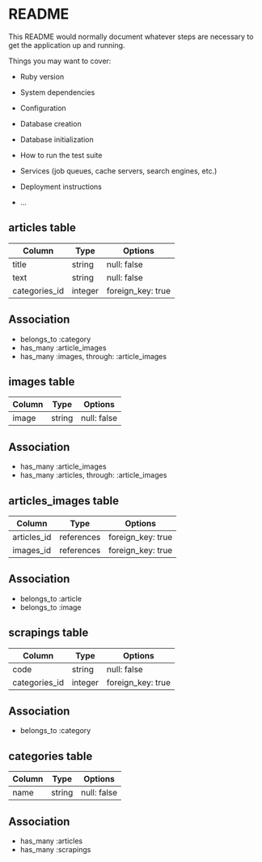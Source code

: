 # README

This README would normally document whatever steps are necessary to get the
application up and running.

Things you may want to cover:

* Ruby version

* System dependencies

* Configuration

* Database creation

* Database initialization

* How to run the test suite

* Services (job queues, cache servers, search engines, etc.)

* Deployment instructions

* ...

## articles table
|Column|Type|Options|
|------|----|-------|
|title|string|null: false|
|text|string|null: false|
|categories_id|integer|foreign_key: true|
## Association
- belongs_to :category
- has_many :article_images
- has_many :images, through: :article_images

## images table
|Column|Type|Options|
|------|----|-------|
|image|string|null: false|
## Association
- has_many :article_images
- has_many :articles, through: :article_images

## articles_images table
|Column|Type|Options|
|------|----|-------|
|articles_id|references|foreign_key: true|
|images_id|references|foreign_key: true|
## Association
- belongs_to :article
- belongs_to :image

## scrapings table
|Column|Type|Options|
|------|----|-------|
|code|string|null: false|
|categories_id|integer|foreign_key: true|
## Association
- belongs_to :category

## categories table
|Column|Type|Options|
|------|----|-------|
|name|string|null: false|
## Association
- has_many :articles
- has_many :scrapings